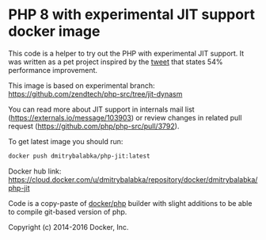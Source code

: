PHP 8 with experimental JIT support docker image 
===

This code is a helper to try out the PHP with experimental JIT support. It was written as a pet project inspired by
the [tweet](https://mobile.twitter.com/dr4goonis/status/806817526097346560) that states 54% performance improvement.

This image is based on experimental branch: https://github.com/zendtech/php-src/tree/jit-dynasm

You can read more about JIT support in internals mail list (https://externals.io/message/103903) or review changes in related pull request (https://github.com/php/php-src/pull/3792).

To get latest image you should run:
```bash
docker push dmitrybalabka/php-jit:latest
```
Docker hub link: https://cloud.docker.com/u/dmitrybalabka/repository/docker/dmitrybalabka/php-jit

Code is a copy-paste of [docker/php](https://github.com/docker-library/php) builder with slight additions to be able to compile
git-based version of php.

Copyright (c) 2014-2016 Docker, Inc.
